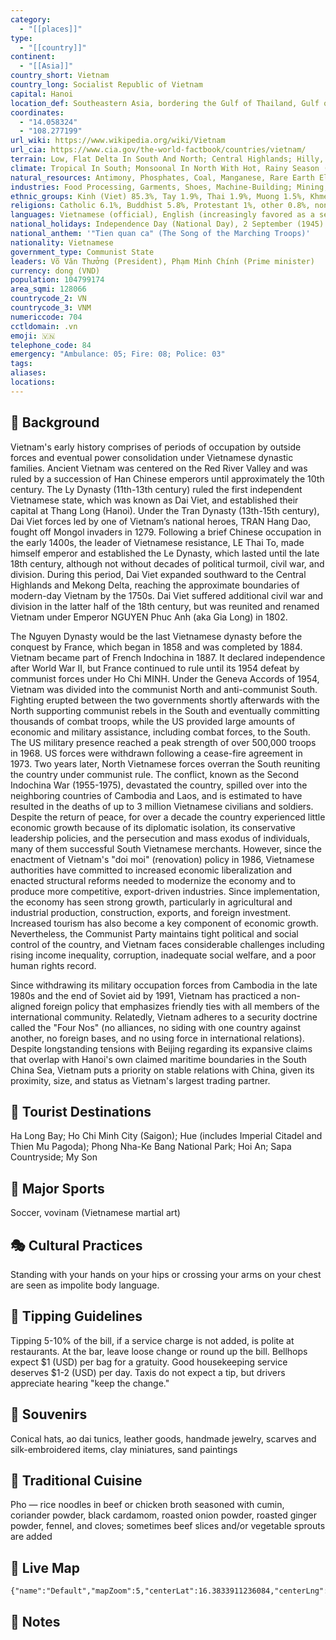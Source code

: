 ```yaml
---
category:
  - "[[places]]"
type:
  - "[[country]]"
continent:
  - "[[Asia]]"
country_short: Vietnam
country_long: Socialist Republic of Vietnam
capital: Hanoi
location_def: Southeastern Asia, bordering the Gulf of Thailand, Gulf of Tonkin, and South China Sea, as well as China, Laos, and Cambodia
coordinates:
  - "14.058324"
  - "108.277199"
url_wiki: https://www.wikipedia.org/wiki/Vietnam
url_cia: https://www.cia.gov/the-world-factbook/countries/vietnam/
terrain: Low, Flat Delta In South And North; Central Highlands; Hilly, Mountainous In Far North And Northwest
climate: Tropical In South; Monsoonal In North With Hot, Rainy Season (May To September) And Warm, Dry Season (October To March)
natural_resources: Antimony, Phosphates, Coal, Manganese, Rare Earth Elements, Bauxite, Chromate, Offshore Oil And Gas Deposits, Timber, Hydropower, Arable Land
industries: Food Processing, Garments, Shoes, Machine-Building; Mining, Coal, Steel; Cement, Chemical Fertilizer, Glass, Tires, Oil, Mobile Phones
ethnic_groups: Kinh (Viet) 85.3%, Tay 1.9%, Thai 1.9%, Muong 1.5%, Khmer 1.4%, Mong 1.4%, Nung 1.1%, other 5.5% (2019 est.)
religions: Catholic 6.1%, Buddhist 5.8%, Protestant 1%, other 0.8%, none 86.3% (2019 est.)
languages: Vietnamese (official), English (increasingly favored as a second language), some French, Chinese, and Khmer, mountain area languages (Mon-Khmer and Malayo-Polynesian)
national_holidays: Independence Day (National Day), 2 September (1945)
national_anthem: '"Tien quan ca" (The Song of the Marching Troops)'
nationality: Vietnamese
government_type: Communist State
leaders: Võ Văn Thưởng (President), Phạm Minh Chính (Prime minister)
currency: dong (VND)
population: 104799174
area_sqmi: 128066
countrycode_2: VN
countrycode_3: VNM
numericcode: 704
cctldomain: .vn
emoji: 🇻🇳
telephone_code: 84
emergency: "Ambulance: 05; Fire: 08; Police: 03"
tags: 
aliases: 
locations:
---
```

## 🌱 Background
Vietnam's early history comprises of periods of occupation by outside forces and eventual power consolidation under Vietnamese dynastic families. Ancient Vietnam was centered on the Red River Valley and was ruled by a succession of Han Chinese emperors until approximately the 10th century. The Ly Dynasty (11th-13th century) ruled the first independent Vietnamese state, which was known as Dai Viet, and established their capital at Thang Long (Hanoi). Under the Tran Dynasty (13th-15th century), Dai Viet forces led by one of Vietnam’s national heroes, TRAN Hang Dao, fought off Mongol invaders in 1279. Following a brief Chinese occupation in the early 1400s, the leader of Vietnamese resistance, LE Thai To, made himself emperor and established the Le Dynasty, which lasted until the late 18th century, although not without decades of political turmoil, civil war, and division. During this period, Dai Viet expanded southward to the Central Highlands and Mekong Delta, reaching the approximate boundaries of modern-day Vietnam by the 1750s. Dai Viet suffered additional civil war and division in the latter half of the 18th century, but was reunited and renamed Vietnam under Emperor NGUYEN Phuc Anh (aka Gia Long) in 1802.

The Nguyen Dynasty would be the last Vietnamese dynasty before the conquest by France, which began in 1858 and was completed by 1884. Vietnam became part of French Indochina in 1887. It declared independence after World War II, but France continued to rule until its 1954 defeat by communist forces under Ho Chi MINH. Under the Geneva Accords of 1954, Vietnam was divided into the communist North and anti-communist South. Fighting erupted between the two governments shortly afterwards with the North supporting communist rebels in the South and eventually committing thousands of combat troops, while the US provided large amounts of economic and military assistance, including combat forces, to the South. The US military presence reached a peak strength of over 500,000 troops in 1968. US forces were withdrawn following a cease-fire agreement in 1973. Two years later, North Vietnamese forces overran the South reuniting the country under communist rule. The conflict, known as the Second Indochina War (1955-1975), devastated the country, spilled over into the neighboring countries of Cambodia and Laos, and is estimated to have resulted in the deaths of up to 3 million Vietnamese civilians and soldiers. Despite the return of peace, for over a decade the country experienced little economic growth because of its diplomatic isolation, its conservative leadership policies, and the persecution and mass exodus of individuals, many of them successful South Vietnamese merchants. However, since the enactment of Vietnam's "doi moi" (renovation) policy in 1986, Vietnamese authorities have committed to increased economic liberalization and enacted structural reforms needed to modernize the economy and to produce more competitive, export-driven industries. Since implementation, the economy has seen strong growth, particularly in agricultural and industrial production, construction, exports, and foreign investment. Increased tourism has also become a key component of economic growth. Nevertheless, the Communist Party maintains tight political and social control of the country, and Vietnam faces considerable challenges including rising income inequality, corruption, inadequate social welfare, and a poor human rights record.

Since withdrawing its military occupation forces from Cambodia in the late 1980s and the end of Soviet aid by 1991, Vietnam has practiced a non-aligned foreign policy that emphasizes friendly ties with all members of the international community. Relatedly, Vietnam adheres to a security doctrine called the "Four Nos" (no alliances, no siding with one country against another, no foreign bases, and no using force in international relations). Despite longstanding tensions with Beijing regarding its expansive claims that overlap with Hanoi's own claimed maritime boundaries in the South China Sea, Vietnam puts a priority on stable relations with China, given its proximity, size, and status as Vietnam's largest trading partner.

## 📌 Tourist Destinations
Ha Long Bay; Ho Chi Minh City (Saigon); Hue (includes Imperial Citadel and Thien Mu Pagoda); Phong Nha-Ke Bang National Park; Hoi An; Sapa Countryside; My Son

## 🥇 Major Sports
Soccer, vovinam (Vietnamese martial art)

## 🎭 Cultural Practices
Standing with your hands on your hips or crossing your arms on your chest are seen as impolite body language.

## 🫰 Tipping Guidelines
Tipping 5-10% of the bill, if a service charge is not added, is polite at restaurants. At the bar, leave loose change or round up the bill. Bellhops expect $1 (USD) per bag for a gratuity. Good housekeeping service deserves $1-2 (USD) per day. Taxis do not expect a tip, but drivers appreciate hearing "keep the change."

## 🎁 Souvenirs
Conical hats, ao dai tunics, leather goods, handmade jewelry, scarves and silk-embroidered items, clay miniatures, sand paintings

## 🍲 Traditional Cuisine
Pho — rice noodles in beef or chicken broth seasoned with cumin, coriander powder, black cardamom, roasted onion powder, roasted ginger powder, fennel, and cloves; sometimes beef slices and/or vegetable sprouts are added

## 📡 Live Map
```mapview
{"name":"Default","mapZoom":5,"centerLat":16.3833911236084,"centerLng":107.81982421875,"query":"","chosenMapSource":0}
```

## 📒 Notes

